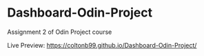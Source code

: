 # Dashboard-Odin-Project
Assignment 2 of Odin Project course

Live Preview:
https://coltonb99.github.io/Dashboard-Odin-Project/
